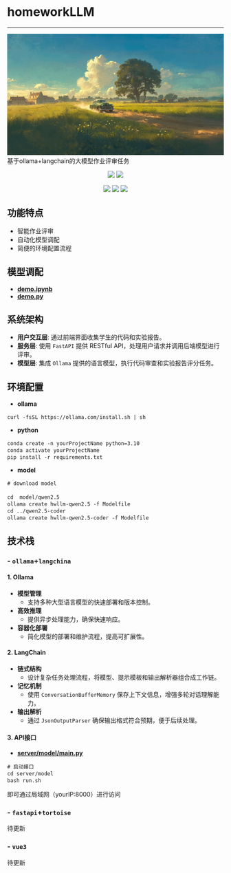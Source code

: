 # homeworkLLM

------
![cover](data/cover.jpg)
基于ollama+langchain的大模型作业评审任务

<div align='center'>
     <p>
        <a href='https://github.com/Lin-A1/homeworkLLM/'><img src='https://img.shields.io/badge/Project-Page-Green'></a>
        <img src='https://img.shields.io/github/stars/Lin-A1/homeworkLLM?color=green&style=social' />
     </p>
     <p>
        <img src="https://img.shields.io/badge/python->=3.9.11-blue">
        <img src="https://img.shields.io/badge/ollama-available-blue">
        <img src="https://img.shields.io/badge/langchain-available-blue">
    </p>
</div>


## 功能特点
- 智能作业评审
- 自动化模型调配
- 简便的环境配置流程

## 模型调配
- **[demo.ipynb](demo.ipynb)**
- **[demo.py](demo.py)**

## 系统架构
- **用户交互层**: 通过前端界面收集学生的代码和实验报告。
- **服务层**: 使用 `FastAPI` 提供 RESTful API，处理用户请求并调用后端模型进行评审。
- **模型层**: 集成 `Ollama` 提供的语言模型，执行代码审查和实验报告评分任务。

## 环境配置
- **ollama**
```shell
curl -fsSL https://ollama.com/install.sh | sh
```
- **python**
```shell
conda create -n yourProjectName python=3.10
conda activate yourProjectName
pip install -r requirements.txt
```

- **model**
```shell
# download model

cd  model/qwen2.5
ollama create hwllm-qwen2.5 -f Modelfile
cd ../qwen2.5-coder
ollama create hwllm-qwen2.5-coder -f Modelfile
```

## 技术栈
### - **`ollama`+`langchina`**
#### 1. **Ollama**
- **模型管理**
  - 支持多种大型语言模型的快速部署和版本控制。
- **高效推理**
  - 提供异步处理能力，确保快速响应。
- **容器化部署**
  - 简化模型的部署和维护流程，提高可扩展性。

#### 2. **LangChain**
- **链式结构**
  - 设计复杂任务处理流程，将模型、提示模板和输出解析器组合成工作链。
- **记忆机制**
  - 使用 `ConversationBufferMemory` 保存上下文信息，增强多轮对话理解能力。
- **输出解析**
  - 通过 `JsonOutputParser` 确保输出格式符合预期，便于后续处理。

#### 3. **API接口**
- **[server/model/main.py](server/model/main.py)**
```shell
# 启动接口
cd server/model
bash run.sh
```
即可通过局域网（yourIP:8000）进行访问

### - **`fastapi`+`tortoise`**
  待更新

### - **`vue3`**
  待更新